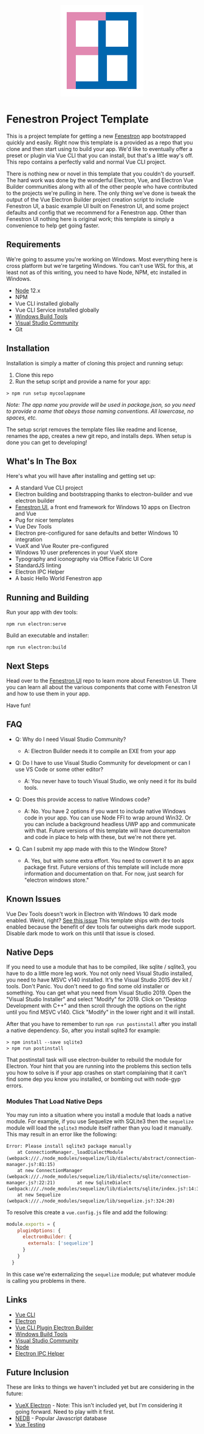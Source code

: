 <p align="center"><img src=".bin/images/fenestronLogo.jpg" alt="Fenestron logo"></a></p>


# Fenestron Project Template
This is a project template for getting a new [Fenestron](https://github.com/adamrdrew/fenestron-ui) app bootstrapped quickly and easily. Right now this template is a provided as a repo that you clone and then start using to build your app. We'd like to eventually offer a preset or plugin via Vue CLI that you can install, but that's a little way's off. This repo contains a perfectly valid and normal Vue CLI project.

There is nothing new or novel in this template that you couldn't do yourself. The hard work was done by the wonderful Electron, Vue, and Electron Vue Builder communities along with all of the other people who have contributed to the projects we're pulling in here. The only thing we've done is tweak the output of the Vue Electron Builder project creation script to include Fenestron UI, a basic example UI built on Fenestron UI, and some project defaults and config that we recommend for a Fenestron app. Other than Fenestron UI nothing here is original work; this template is simply a convenience to help get going faster.

## Requirements
We're going to assume you're working on Windows. Most everything here is cross platform but we're targeting Windows. You can't use WSL for this, at least not as of this writing, you need to have Node, NPM, etc installed in Windows.
* [Node](https://nodejs.org/en/download/) 12.x
* NPM
* Vue CLI installed globally
* Vue CLI Service installed globally
* [Windows Build Tools](https://www.npmjs.com/package/windows-build-tools)
* [Visual Studio Community](https://visualstudio.microsoft.com/vs/community/)
* Git

## Installation
Installation is simply a matter of cloning this project and running setup:
1. Clone this repo
2. Run the setup script and provide a name for your app:

```
> npm run setup mycoolappname
```
*Note: The app name you provide will be used in package.json, so you need to provide a name that obeys those naming conventions. All lowercase, no spaces, etc.*

The setup script removes the template files like readme and license, renames the app, creates a new git repo, and installs deps. When setup is done you can get to developing!

## What's In The Box
Here's what you will have after installing and getting set up:
* A standard Vue CLI project
* Electron building and bootstrapping thanks to electron-builder and vue electron builder
* [Fenestron UI](https://github.com/adamrdrew/fenestron-ui), a front end framework for Windows 10 apps on Electron and Vue
* Pug for nicer templates
* Vue Dev Tools
* Electron pre-configured for sane defaults and better Windows 10 integration
* VueX and Vue Router pre-configured
* Windows 10 user preferences in your VueX store
* Typography and iconography via Office Fabric UI Core
* StandardJS linting
* Electron IPC Helper
* A basic Hello World Fenestron app

## Running and Building
Run your app with dev tools:

```
npm run electron:serve
```
Build an executable and installer:
```
npm run electron:build
```
## Next Steps
Head over to the [Fenestron UI](https://github.com/adamrdrew/fenestron-ui) repo to learn more about Fenestron UI. There you can learn all about the various components that come with Fenestron UI and how to use them in your app.

Have fun!

## FAQ
* Q: Why do I need Visual Studio Community?
    * A: Electron Builder needs it to compile an EXE from your app

* Q: Do I have to use Visual Studio Community for development or can I use VS Code or some other editor?
    * A: You never have to touch Visual Studio, we only need it for its build tools.

* Q: Does this provide access to native Windows code?
    * A: No. You have 2 options if you want to include native Windows code in your app. You can use Node FFI to wrap around Win32. Or you can include a background headless UWP app and communicate with that. Future versions of this template will have documentaiton and code in place to help with these, but we're not there yet.

* Q. Can I submit my app made with this to the Window Store?
    * A. Yes, but with some extra effort. You need to convert it to an appx package first. Future versions of this template will include more information and documentation on that. For now, just search for "electron windows store."

## Known Issues
Vue Dev Tools doesn't work in Electron with Windows 10 dark mode enabled. Weird, right? [See this issue](https://github.com/electron/electron/issues/19468) This template ships with dev tools enabled because the benefit of dev tools far outweighs dark mode support. Disable dark mode to work on this until that issue is closed.

## Native Deps
If you need to use a module that has to be compiled, like sqlite / sqlite3, you have to do a little more leg work. You not only need Visual Studio installed, you need to have MSVC v140 installed. It's the Visual Studio 2015 dev kit / tools. Don't Panic. You don't need to go find some old installer or something. You can get what you need from Visual Studio 2019. Open the "Visual Studio Installer" and select "Modify" for 2019. Click on "Desktop Development with C++" and then scroll through the options on the right until you find MSVC v140. Click "Modify" in the lower right and it will install.

After that you have to remember to run `npm run postinstall` after you install a native dependency. So, after you install sqlite3 for example:

```
> npm install --save sqlite3 
> npm run postinstall
```

That postinstall task will use electron-builder to rebuild the module for Electron. Your hint that you are running into the problems this section tells you how to solve is if your app crashes on start complaining that it can't find some dep you know you installed, or bombing out with node-gyp errors.

### Modules That Load Native Deps
You may run into a situation where you install a module that loads a native module. For example, if you use Sequelize with SQLite3 then the `sequelize` module will load the `sqlite3` module itself rather than you load it manually. This may result in an error like the following:

```
Error: Please install sqlite3 package manually
    at ConnectionManager._loadDialectModule (webpack:///./node_modules/sequelize/lib/dialects/abstract/connection-manager.js?:81:15)
    at new ConnectionManager (webpack:///./node_modules/sequelize/lib/dialects/sqlite/connection-manager.js?:22:21)        at new SqliteDialect (webpack:///./node_modules/sequelize/lib/dialects/sqlite/index.js?:14:30)
    at new Sequelize (webpack:///./node_modules/sequelize/lib/sequelize.js?:324:20)
```

To resolve this create a `vue.config.js` file and add the following:

```javascript
module.exports = {
    pluginOptions: {
      electronBuilder: {
        externals: ['sequelize']
      }
    }
  }
```

In this case we're externalizing the `sequelize` module; put whatever module is calling you problems in there.

## Links
* [Vue CLI](https://cli.vuejs.org/)
* [Electron](https://electronjs.org/)
* [Vue CLI Plugin Electron Builder](https://nklayman.github.io/vue-cli-plugin-electron-builder/guide/)
* [Windows Build Tools](https://www.npmjs.com/package/windows-build-tools)
* [Visual Studio Community](https://visualstudio.microsoft.com/vs/community/)
* [Node](https://nodejs.org/en/download/)
* [Electron IPC Helper](https://github.com/adamrdrew/electron-ipc-helper)

## Future Inclusion
These are links to things we haven't included yet but are considering in the future:
* [VueX Electron](https://github.com/vue-electron/vuex-electron) - Note: This isn't included yet, but I'm considering it going forward. Need to play with it first.
* [NEDB](https://github.com/louischatriot/nedb) - Popular Javascript database
* [Vue Testing](https://vue-test-utils.vuejs.org/)